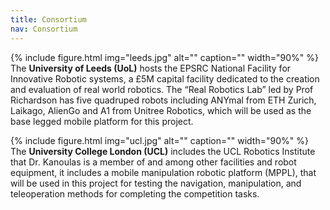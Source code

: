 ```yaml
---
title: Consortium
nav: Consortium
---
```


{% include figure.html img="leeds.jpg" alt="" caption="" width="90%" %}
The **University of Leeds (UoL)** hosts the EPSRC National Facility for Innovative Robotic systems, a £5M capital facility dedicated to the creation and evaluation of real world robotics. The “Real Robotics Lab” led by Prof Richardson has five quadruped robots including ANYmal from ETH Zurich, Laikago, AlienGo and A1 from Unitree Robotics, which will be used as the base legged mobile platform for this project.

{% include figure.html img="ucl.jpg" alt="" caption="" width="90%" %}
The **University College London (UCL)** includes the UCL Robotics Institute that Dr. Kanoulas is a member of and among other facilities and robot equipment, it includes a mobile manipulation robotic platform (MPPL), that will be used in this project for testing the navigation, manipulation, and teleoperation methods for completing the competition tasks.
